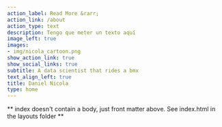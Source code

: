 ```yaml
---
action_label: Read More &rarr;
action_link: /about
action_type: text
description: Tengo que meter un texto aquí
image_left: true
images:
- img/nicola_cartoon.png
show_action_link: true
show_social_links: true
subtitle: A data scientist that rides a bmx
text_align_left: true
title: Daniel Nicola
type: home
---
```


** index doesn't contain a body, just front matter above.
See index.html in the layouts folder **
